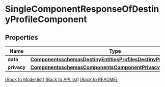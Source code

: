 # SingleComponentResponseOfDestinyProfileComponent

## Properties
Name | Type | Description | Notes
------------ | ------------- | ------------- | -------------
**data** | [**ComponentsschemasDestinyEntitiesProfilesDestinyProfileComponent**](ComponentsschemasDestinyEntitiesProfilesDestinyProfileComponent.md) |  | [optional] 
**privacy** | [**ComponentsschemasComponentsComponentPrivacySetting**](ComponentsschemasComponentsComponentPrivacySetting.md) |  | [optional] 

[[Back to Model list]](../README.md#documentation-for-models) [[Back to API list]](../README.md#documentation-for-api-endpoints) [[Back to README]](../README.md)


